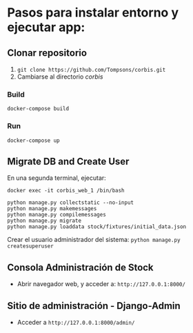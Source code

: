 # Pasos para instalar entorno y ejecutar app:



## Clonar repositorio

1. `git clone https://github.com/Tompsons/corbis.git`
2. Cambiarse al directorio *corbis*


### Build
```
docker-compose build
```


### Run
```
docker-compose up
```


## Migrate DB and Create User
En una segunda terminal, ejecutar:
```
docker exec -it corbis_web_1 /bin/bash

python manage.py collectstatic --no-input
python manage.py makemessages
python manage.py compilemessages
python manage.py migrate
python manage.py loaddata stock/fixtures/initial_data.json
```

Crear el usuario administrador del sistema:
`python manage.py createsuperuser`



## Consola Administración de Stock
- Abrir navegador web, y acceder a: `http://127.0.0.1:8000/`



## Sitio de administración - Django-Admin
- Acceder a `http://127.0.0.1:8000/admin/`
